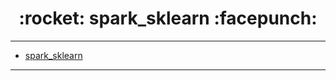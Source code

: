 <h1 align = "center">:rocket: spark_sklearn :facepunch:</h1>

---
- [spark_sklearn][1]





















---
[1]: https://github.com/databricks/spark-sklearn
